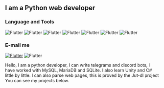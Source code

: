 ## I am a Python web developer

### Language and Tools
![Flutter](https://img.shields.io/badge/-Python-edf1f4?style=for-the-badge&logo=python)
![Flutter](https://img.shields.io/badge/-C%23-edf1f4?style=for-the-badge&logo=csharp&logoColor=3776ab)
![Flutter](https://img.shields.io/badge/-Telegram-edf1f4?style=for-the-badge&logo=telegram&logoColor=3776ab)
![Flutter](https://img.shields.io/badge/-Unity-edf1f4?style=for-the-badge&logo=unity&logoColor=3776ab)
![Flutter](https://img.shields.io/badge/-Linux-edf1f4?style=for-the-badge&logo=linux&logoColor=3776ab)
![Flutter](https://img.shields.io/badge/-Blender-edf1f4?style=for-the-badge&logo=blender&logoColor=3776ab)
![Flutter](https://img.shields.io/badge/-SQL-edf1f4?style=for-the-badge&logo=mysql&logoColor=3776ab)

### E-mail me
[![Flutter](https://img.shields.io/badge/-Telegram-edf1f4?style=for-the-badge&logo=telegram&logoColor=3776ab)](https://t.me/KirMozor)
![Flutter](https://img.shields.io/badge/-KirMozor%236756-edf1f4?style=for-the-badge&logo=discord&logoColor=3776ab)

Hello, I am a python developer, I can write telegrams and discord bots, I have worked with MySQL, MariaDB and SQLite. I also learn Unity and C# little by little. I can also parse web pages, this is proved by the Jut-dl project
You can see my projects below.
